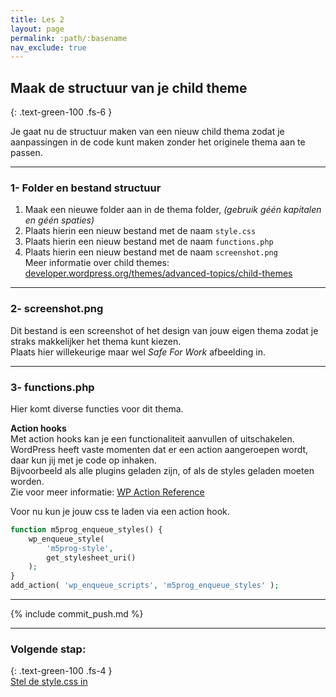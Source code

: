 ```yaml
---
title: Les 2
layout: page
permalink: :path/:basename
nav_exclude: true
---
```


## Maak de structuur van je child theme
{: .text-green-100 .fs-6 }

Je gaat nu de structuur maken van een nieuw child thema zodat je aanpassingen in de code kunt maken zonder het originele thema aan te passen.    

---
### 1- Folder en bestand structuur
1. Maak een nieuwe folder aan in de thema folder, _(gebruik géén kapitalen en géén spaties)_
2. Plaats hierin een nieuw bestand met de naam `style.css`
3. Plaats hierin een nieuw bestand met de naam `functions.php`
4. Plaats hierin een nieuw bestand met de naam `screenshot.png`  
Meer informatie over child themes: [developer.wordpress.org/themes/advanced-topics/child-themes](https://developer.wordpress.org/themes/advanced-topics/child-themes/)

---
### 2- screenshot.png
Dit bestand is een screenshot of het design van jouw eigen thema zodat je straks makkelijker het thema kunt kiezen.  
Plaats hier willekeurige maar wel _Safe For Work_ afbeelding in.

---
### 3- functions.php
Hier komt diverse functies voor dit thema.  

**Action hooks**  
Met action hooks kan je een functionaliteit aanvullen of uitschakelen.  
WordPress heeft vaste momenten dat er een action aangeroepen wordt, daar kun jij met je code op inhaken.  
Bijvoorbeeld als alle plugins geladen zijn, of als de styles geladen moeten worden.  
Zie voor meer informatie: [WP Action Reference](https://developer.wordpress.org/apis/hooks/action-reference/)  

Voor nu kun je jouw css te laden via een action hook.  
```php
function m5prog_enqueue_styles() {
	wp_enqueue_style(
		'm5prog-style',
		get_stylesheet_uri()
	);
}
add_action( 'wp_enqueue_scripts', 'm5prog_enqueue_styles' );
```

---

{% include commit_push.md %}

---
### Volgende stap:
{: .text-green-100 .fs-4 }  
[Stel de style.css in](style_css)

